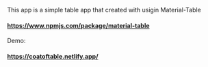 This app is a simple table app that created with usigin Material-Table
#### https://www.npmjs.com/package/material-table

Demo:
#### https://coatoftable.netlify.app/
